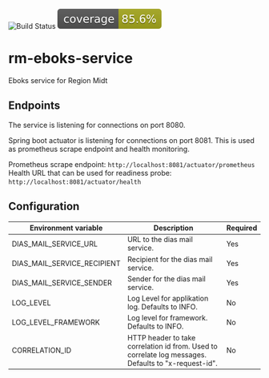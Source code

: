 ![Build Status](https://github.com/KvalitetsIT/rm-eboks-service/workflows/CICD/badge.svg) ![Test Coverage](.github/badges/jacoco.svg)
# rm-eboks-service
Eboks service for Region Midt
## Endpoints

The service is listening for connections on port 8080.

Spring boot actuator is listening for connections on port 8081. This is used as prometheus scrape endpoint and health monitoring. 

Prometheus scrape endpoint: `http://localhost:8081/actuator/prometheus`  
Health URL that can be used for readiness probe: `http://localhost:8081/actuator/health`

## Configuration

| Environment variable        | Description                                                                                          | Required |
|-----------------------------|------------------------------------------------------------------------------------------------------|----------|
| DIAS_MAIL_SERVICE_URL       | URL to the dias mail service.                                                                        | Yes      |
| DIAS_MAIL_SERVICE_RECIPIENT | Recipient for the dias mail service.                                                                 | Yes      |
| DIAS_MAIL_SERVICE_SENDER    | Sender for the dias mail service.                                                                    | Yes      |
| LOG_LEVEL                   | Log Level for applikation  log. Defaults to INFO.                                                    | No       |
| LOG_LEVEL_FRAMEWORK         | Log level for framework. Defaults to INFO.                                                           | No       |
| CORRELATION_ID              | HTTP header to take correlation id from. Used to correlate log messages. Defaults to "x-request-id". | No       |
